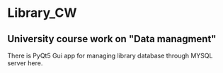 # Library_CW
## University course work on "Data managment"
There is PyQt5 Gui app for managing library database through MYSQL server here.
